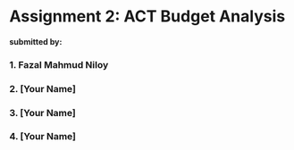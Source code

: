 # Assignment 2: ACT Budget Analysis
#### submitted by:
### 1.  Fazal Mahmud Niloy
### 2.  [Your Name]
### 3.  [Your Name]
### 4.  [Your Name]